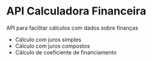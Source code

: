 # API Calculadora Financeira
API para facilitar cálculos com dados sobre finanças
<ul>
<li>Cálculo com juros simples</li>
<li>Cálculo com juros compostos</li>
<li>Cálculo de coeficiente de financiamento</li>
</ul>
